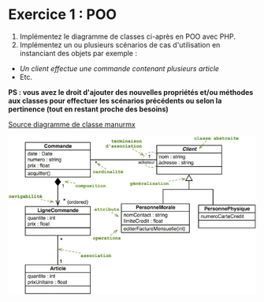# Exercice 1 : POO

1. Implémentez le diagramme de classes ci-après en POO avec PHP.
2. Implémentez un ou plusieurs scénarios de cas d'utilisation en instanciant des objets par exemple :
- *Un client effectue une commande contenant plusieurs article*
- Etc.

**PS : vous avez le droit d'ajouter des nouvelles propriétés et/ou méthodes aux classes pour effectuer les scénarios précédents ou selon la pertinence (tout en restant proche des besoins)**
 
[Source diagramme de classe manurmx](https://medium.com/@manurnx/le-diagramme-de-classes-2447602613f2)

![eshop](./img/diag_class_product.webp)
